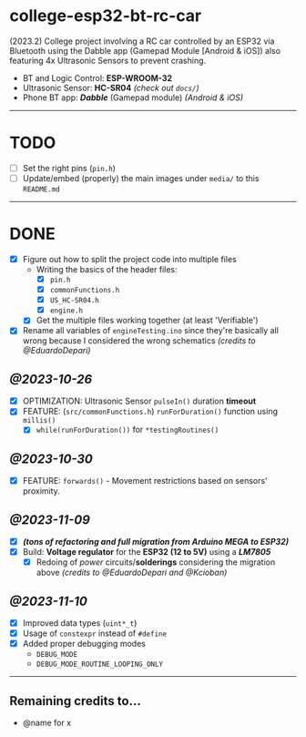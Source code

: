 # college-esp32-bt-rc-car
(2023.2) College project involving a RC car controlled by an ESP32 via Bluetooth using the Dabble app (Gamepad Module [Android & iOS]) also featuring 4x Ultrasonic Sensors to prevent crashing.

- BT and Logic Control: **ESP-WROOM-32**
- Ultrasonic Sensor: **HC-SR04** *(check out `docs/`)*
- Phone BT app: ***Dabble*** (Gamepad module) *(Android & iOS)*

---

# TODO
- [ ] Set the right pins (`pin.h`)
- [ ] Update/embed (properly) the main images under `media/` to this `README.md`

---

# DONE
- [x] Figure out how to split the project code into multiple files
  - Writing the basics of the header files:
    - [x] `pin.h`
    - [x] `commonFunctions.h`
    - [x] `US_HC-SR04.h`
    - [x] `engine.h`
  - [x] Get the multiple files working together (at least 'Verifiable')
- [x] Rename all variables of `engineTesting.ino` since they're basically all wrong because I considered the wrong schematics *(credits to @EduardoDepari)*

## *@2023-10-26*
- [x] OPTIMIZATION: Ultrasonic Sensor `pulseIn()` duration **timeout**
- [x] FEATURE: (`src/commonFunctions.h`) `runForDuration()` function using `millis()`
  - [x] `while(runForDuration())` for `*testingRoutines()`

## *@2023-10-30*
- [x] FEATURE: `forwards()` - Movement restrictions based on sensors' proximity.

## *@2023-11-09*
- [x] ***(tons of refactoring and full migration from Arduino MEGA to ESP32)***
- [x] Build: **Voltage regulator** for the **ESP32 (12 to 5V)** using a ***LM7805***
	- [x] Redoing of *power* circuits/**solderings** considering the migration above *(credits to @EduardoDepari and @Kcioban)*

## *@2023-11-10*
- [x] Improved data types (`uint*_t`)
- [x] Usage of `constexpr` instead of `#define`
- [x] Added proper debugging modes
	- `DEBUG_MODE`
	- `DEBUG_MODE_ROUTINE_LOOPING_ONLY`

---

## Remaining credits to...

- @name for x
